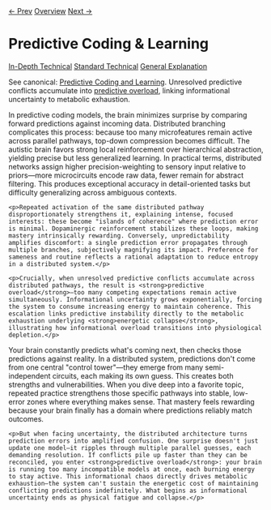 <link rel="stylesheet" href="{{ site.baseurl }}/assets/css/tabs.css">
<script src="{{ site.baseurl }}/assets/js/tabstate.js"></script>

<div class="navline">
  <a data-nav href="./executive-and-attention">← Prev</a>
  <a data-nav href="../index">Overview</a>
  <a data-nav href="./energetic-collapse">Next →</a>
</div>

# Predictive Coding & Learning

<div class="tabset">
  <div class="tab-choices">
    <a href="#" data-tab="tab-tech">In-Depth Technical</a>
    <a href="#" data-tab="tab-std">Standard Technical</a>
    <a href="#" data-tab="tab-gen">General Explanation</a>
  </div>

  <div id="tab-tech" class="tab-panel">
    <p class="note">
      See canonical: <a href="../higher-resolution-hypothesis.md#predictive-coding-and-learning">Predictive Coding and Learning</a>.
      Unresolved predictive conflicts accumulate into <a href="../higher-resolution-hypothesis.md#predictive-overload-and-interference">predictive overload</a>, linking informational uncertainty to metabolic exhaustion.
    </p>
  </div>

  <div id="tab-std" class="tab-panel">
    <p>In predictive coding models, the brain minimizes surprise by comparing forward predictions against incoming data. Distributed branching complicates this process: because too many microfeatures remain active across parallel pathways, top-down compression becomes difficult. The autistic brain favors strong local reinforcement over hierarchical abstraction, yielding precise but less generalized learning. In practical terms, distributed networks assign higher precision-weighting to sensory input relative to priors—more microcircuits encode raw data, fewer remain for abstract filtering. This produces exceptional accuracy in detail-oriented tasks but difficulty generalizing across ambiguous contexts.</p>

    <p>Repeated activation of the same distributed pathway disproportionately strengthens it, explaining intense, focused interests: these become "islands of coherence" where prediction error is minimal. Dopaminergic reinforcement stabilizes these loops, making mastery intrinsically rewarding. Conversely, unpredictability amplifies discomfort: a single prediction error propagates through multiple branches, subjectively magnifying its impact. Preference for sameness and routine reflects a rational adaptation to reduce entropy in a distributed system.</p>

    <p>Crucially, when unresolved predictive conflicts accumulate across distributed pathways, the result is <strong>predictive overload</strong>—too many competing expectations remain active simultaneously. Informational uncertainty grows exponentially, forcing the system to consume increasing energy to maintain coherence. This escalation links predictive instability directly to the metabolic exhaustion underlying <strong>energetic collapse</strong>, illustrating how informational overload transitions into physiological depletion.</p>
  </div>

  <div id="tab-gen" class="tab-panel">
    <p>Your brain constantly predicts what's coming next, then checks those predictions against reality. In a distributed system, predictions don't come from one central "control tower"—they emerge from many semi-independent circuits, each making its own guess. This creates both strengths and vulnerabilities. When you dive deep into a favorite topic, repeated practice strengthens those specific pathways into stable, low-error zones where everything makes sense. That mastery feels rewarding because your brain finally has a domain where predictions reliably match outcomes.</p>

    <p>But when facing uncertainty, the distributed architecture turns prediction errors into amplified confusion. One surprise doesn't just update one model—it ripples through multiple parallel guesses, each demanding resolution. If conflicts pile up faster than they can be reconciled, you enter <strong>predictive overload</strong>: your brain is running too many incompatible models at once, each burning energy to stay active. This informational chaos directly drives metabolic exhaustion—the system can't sustain the energetic cost of maintaining conflicting predictions indefinitely. What begins as informational uncertainty ends as physical fatigue and collapse.</p>
  </div>
</div>

